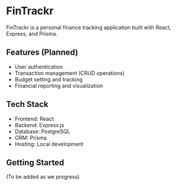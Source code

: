 # FinTrackr

FinTrackr is a personal finance tracking application built with React, Express, and Prisma.

## Features (Planned)

- User authentication
- Transaction management (CRUD operations)
- Budget setting and tracking
- Financial reporting and visualization

## Tech Stack

- Frontend: React
- Backend: Express.js
- Database: PostgreSQL
- ORM: Prisma
- Hosting: Local development

## Getting Started

(To be added as we progress)